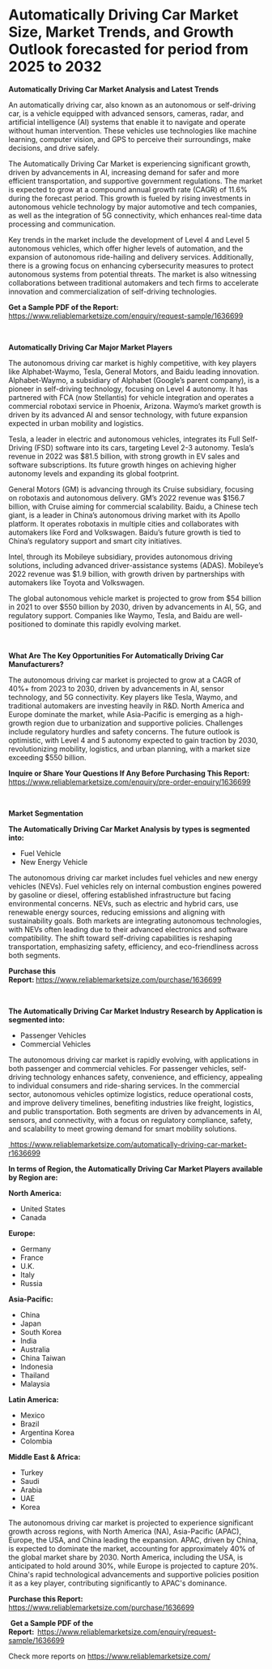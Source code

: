 <p><h1>Automatically Driving Car Market Size, Market Trends, and Growth Outlook forecasted for period from 2025 to 2032</h1></p><p><strong>Automatically Driving Car Market Analysis and Latest Trends</strong></p>
<p><p>An automatically driving car, also known as an autonomous or self-driving car, is a vehicle equipped with advanced sensors, cameras, radar, and artificial intelligence (AI) systems that enable it to navigate and operate without human intervention. These vehicles use technologies like machine learning, computer vision, and GPS to perceive their surroundings, make decisions, and drive safely.</p><p>The Automatically Driving Car Market is experiencing significant growth, driven by advancements in AI, increasing demand for safer and more efficient transportation, and supportive government regulations. The market is expected to grow at a compound annual growth rate (CAGR) of 11.6% during the forecast period. This growth is fueled by rising investments in autonomous vehicle technology by major automotive and tech companies, as well as the integration of 5G connectivity, which enhances real-time data processing and communication.</p><p>Key trends in the market include the development of Level 4 and Level 5 autonomous vehicles, which offer higher levels of automation, and the expansion of autonomous ride-hailing and delivery services. Additionally, there is a growing focus on enhancing cybersecurity measures to protect autonomous systems from potential threats. The market is also witnessing collaborations between traditional automakers and tech firms to accelerate innovation and commercialization of self-driving technologies.</p></p>
<p><strong>Get a Sample PDF of the Report:&nbsp;</strong> <a href="https://www.reliablemarketsize.com/enquiry/request-sample/1636699?utm_campaign=1833&utm_medium=2&utm_source=Github&utm_content=ia&utm_term=21012025&utm_id=automatically-driving-car">https://www.reliablemarketsize.com/enquiry/request-sample/1636699</a></p>
<p>&nbsp;</p>
<p><strong>Automatically Driving Car Major Market Players</strong></p>
<p><p>The autonomous driving car market is highly competitive, with key players like Alphabet-Waymo, Tesla, General Motors, and Baidu leading innovation. Alphabet-Waymo, a subsidiary of Alphabet (Google’s parent company), is a pioneer in self-driving technology, focusing on Level 4 autonomy. It has partnered with FCA (now Stellantis) for vehicle integration and operates a commercial robotaxi service in Phoenix, Arizona. Waymo’s market growth is driven by its advanced AI and sensor technology, with future expansion expected in urban mobility and logistics.</p><p>Tesla, a leader in electric and autonomous vehicles, integrates its Full Self-Driving (FSD) software into its cars, targeting Level 2-3 autonomy. Tesla’s revenue in 2022 was $81.5 billion, with strong growth in EV sales and software subscriptions. Its future growth hinges on achieving higher autonomy levels and expanding its global footprint.</p><p>General Motors (GM) is advancing through its Cruise subsidiary, focusing on robotaxis and autonomous delivery. GM’s 2022 revenue was $156.7 billion, with Cruise aiming for commercial scalability. Baidu, a Chinese tech giant, is a leader in China’s autonomous driving market with its Apollo platform. It operates robotaxis in multiple cities and collaborates with automakers like Ford and Volkswagen. Baidu’s future growth is tied to China’s regulatory support and smart city initiatives.</p><p>Intel, through its Mobileye subsidiary, provides autonomous driving solutions, including advanced driver-assistance systems (ADAS). Mobileye’s 2022 revenue was $1.9 billion, with growth driven by partnerships with automakers like Toyota and Volkswagen.</p><p>The global autonomous vehicle market is projected to grow from $54 billion in 2021 to over $550 billion by 2030, driven by advancements in AI, 5G, and regulatory support. Companies like Waymo, Tesla, and Baidu are well-positioned to dominate this rapidly evolving market.</p></p>
<p>&nbsp;</p>
<p><strong>What Are The Key Opportunities For Automatically Driving Car Manufacturers?</strong></p>
<p><p>The autonomous driving car market is projected to grow at a CAGR of 40%+ from 2023 to 2030, driven by advancements in AI, sensor technology, and 5G connectivity. Key players like Tesla, Waymo, and traditional automakers are investing heavily in R&D. North America and Europe dominate the market, while Asia-Pacific is emerging as a high-growth region due to urbanization and supportive policies. Challenges include regulatory hurdles and safety concerns. The future outlook is optimistic, with Level 4 and 5 autonomy expected to gain traction by 2030, revolutionizing mobility, logistics, and urban planning, with a market size exceeding $550 billion.</p></p>
<p><strong>Inquire or Share Your Questions If Any Before Purchasing This Report:</strong> <a href="https://www.reliablemarketsize.com/enquiry/pre-order-enquiry/1636699?utm_campaign=1833&utm_medium=2&utm_source=Github&utm_content=ia&utm_term=21012025&utm_id=automatically-driving-car">https://www.reliablemarketsize.com/enquiry/pre-order-enquiry/1636699</a></p>
<p>&nbsp;</p>
<p><strong>Market Segmentation</strong></p>
<p><strong>The Automatically Driving Car Market Analysis by types is segmented into:</strong></p>
<p><ul><li>Fuel Vehicle</li><li>New Energy Vehicle</li></ul></p>
<p><p>The autonomous driving car market includes fuel vehicles and new energy vehicles (NEVs). Fuel vehicles rely on internal combustion engines powered by gasoline or diesel, offering established infrastructure but facing environmental concerns. NEVs, such as electric and hybrid cars, use renewable energy sources, reducing emissions and aligning with sustainability goals. Both markets are integrating autonomous technologies, with NEVs often leading due to their advanced electronics and software compatibility. The shift toward self-driving capabilities is reshaping transportation, emphasizing safety, efficiency, and eco-friendliness across both segments.</p></p>
<p><strong>Purchase this Report:&nbsp;</strong><a href="https://www.reliablemarketsize.com/purchase/1636699?utm_campaign=1833&utm_medium=2&utm_source=Github&utm_content=ia&utm_term=21012025&utm_id=automatically-driving-car">https://www.reliablemarketsize.com/purchase/1636699</a></p>
<p>&nbsp;</p>
<p><strong>The Automatically Driving Car Market Industry Research by Application is segmented into:</strong></p>
<p><ul><li>Passenger Vehicles</li><li>Commercial Vehicles</li></ul></p>
<p><p>The autonomous driving car market is rapidly evolving, with applications in both passenger and commercial vehicles. For passenger vehicles, self-driving technology enhances safety, convenience, and efficiency, appealing to individual consumers and ride-sharing services. In the commercial sector, autonomous vehicles optimize logistics, reduce operational costs, and improve delivery timelines, benefiting industries like freight, logistics, and public transportation. Both segments are driven by advancements in AI, sensors, and connectivity, with a focus on regulatory compliance, safety, and scalability to meet growing demand for smart mobility solutions.</p></p>
<p><a href="https://www.reliablemarketsize.com/automatically-driving-car-market-r1636699?utm_campaign=1833&utm_medium=2&utm_source=Github&utm_content=ia&utm_term=21012025&utm_id=automatically-driving-car">&nbsp;https://www.reliablemarketsize.com/automatically-driving-car-market-r1636699</a></p>
<p><strong>In terms of Region, the Automatically Driving Car Market Players available by Region are:</strong></p>
<p>
    <p> <strong> North America: </strong>
        <ul>
            <li>United States</li>
            <li>Canada</li>
        </ul>
        </p> 
    <p> <strong> Europe: </strong>
        <ul>
            <li>Germany</li>
            <li>France</li>
            <li>U.K.</li>
            <li>Italy</li>
            <li>Russia</li>
        </ul>
        </p> 
    <p> <strong> Asia-Pacific: </strong>
        <ul>
            <li>China</li>
            <li>Japan</li>
            <li>South Korea</li>
            <li>India</li>
            <li>Australia</li>
            <li>China Taiwan</li>
            <li>Indonesia</li>
            <li>Thailand</li>
            <li>Malaysia</li>
        </ul>
        </p> 
    <p> <strong> Latin America: </strong>
        <ul>
            <li>Mexico</li>
            <li>Brazil</li>
            <li>Argentina Korea</li>
            <li>Colombia</li>
        </ul>
        </p> 
    <p> <strong> Middle East & Africa: </strong>
        <ul>
            <li>Turkey</li>
            <li>Saudi</li>
            <li>Arabia</li>
            <li>UAE</li>
            <li>Korea</li>
        </ul>
    </p>
    </p>
<p><p>The autonomous driving car market is projected to experience significant growth across regions, with North America (NA), Asia-Pacific (APAC), Europe, the USA, and China leading the expansion. APAC, driven by China, is expected to dominate the market, accounting for approximately 40% of the global market share by 2030. North America, including the USA, is anticipated to hold around 30%, while Europe is projected to capture 20%. China's rapid technological advancements and supportive policies position it as a key player, contributing significantly to APAC's dominance.</p></p>
<p><strong>Purchase this Report: </strong><a href="https://www.reliablemarketsize.com/purchase/1636699?utm_campaign=1833&utm_medium=2&utm_source=Github&utm_content=ia&utm_term=21012025&utm_id=automatically-driving-car">https://www.reliablemarketsize.com/purchase/1636699</a></p>
<p>&nbsp;<strong>Get a Sample PDF of the Report:&nbsp;&nbsp;</strong><a href="https://www.reliablemarketsize.com/enquiry/request-sample/1636699?utm_campaign=1833&utm_medium=2&utm_source=Github&utm_content=ia&utm_term=21012025&utm_id=automatically-driving-car">https://www.reliablemarketsize.com/enquiry/request-sample/1636699</a></p>
<p><strong></strong></p>
<p>Check more reports on <a href="https://www.reliablemarketsize.com/?utm_campaign=1833&utm_medium=2&utm_source=Github&utm_content=ia&utm_term=21012025&utm_id=automatically-driving-car">https://www.reliablemarketsize.com/</a></p>